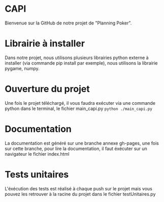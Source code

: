 # CAPI
Bienvenue sur la GitHub de notre projet de "Planning Poker".

# Librairie à installer
Dans notre projet, nous utilisons plusieurs librairies python externe à installer (via commande pip install par exemple), nous utilisons la librairie pygame, numpy.

# Ouverture du projet
Une fois le projet téléchargé, il vous faudra exécuter via une commande python dans le terminal, le fichier main_capi.py `python ./main_capi.py`

# Documentation
La documentation est généré sur une branche annexe gh-pages, une fois sur cette branche, pour lire la documentation, il faut éxécuter sur un navigateur le fichier index.html

# Tests unitaires
L'éxécution des tests est réalisé à chaque push sur le projet mais vous pouvez les retrouver à la racine du projet dans le fichier testUnitaires.py
